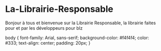 # La-Librairie-Responsable

Bonjour à tous et bienvenue sur la Librairie Responsable, la librairie faites pour et par les développeurs pour blz


body {
    font-family: Arial, sans-serif;
    background-color: #f4f4f4;
    color: #333;
    text-align: center;
    padding: 20px;
}
